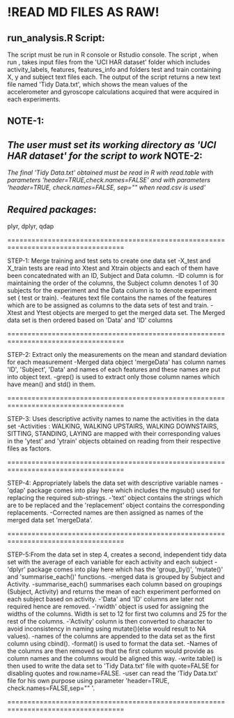 !READ MD FILES AS RAW!
===================================================================================
run_analysis.R Script:
-----------------------------------------------------------------------------------

The script must be run in R console or Rstudio console. The script , when run , takes input files from the 'UCI HAR dataset' folder which includes activity_labels, features, features_info and folders test and train containing X, y and subject text files each. The output of the script returns a new text file named 'Tidy Data.txt', which shows the mean values of the accelerometer and gyroscope calculations acquired that were acquired in each experiments.

NOTE-1: 
--------
*The user must set its working directory as 'UCI HAR dataset' for the script to work*
NOTE-2:
-------- 
*The final 'Tidy Data.txt' obtained must be read in R with read.table with parameters 'header=TRUE,check.names=FALSE' and with parameters 'header=TRUE, check.names=FALSE, sep="" when read.csv is used'*

*Required packages*:
-------------------- 
plyr, dplyr, qdap

===================================================================================

STEP-1: Merge training and test sets to create one data set
-X_test and X_train tests are read into Xtest and Xtrain objects and each of them have been concatednated with an ID, Subject and Data column. 
-ID column is for maintaining the order of the columns, the Subject column denotes 1 of 30 subjects for the experiment and the Data column is to denote experiment set ( test or train). 
-features text file contains the names of the features which are to be assigned as columns to the data sets of test and train. 
-Xtest and Ytest objects are merged to get the merged data set. The Merged data set is then ordered based on 'Data' and 'ID' columns

===================================================================================

STEP-2: Extract only the measurements on the mean and standard deviation for each measurement
-Merged data object 'mergeData' has column names 'ID', 'Subject', 'Data' and names of each features and these names are put into object text. 
-grep() is used to extract only those column names which have mean() and std() in them.

===================================================================================

STEP-3: Uses descriptive activity names to name the activities in the data set
-Activities : WALKING, WALKING UPSTAIRS, WALKING DOWNSTAIRS, SITTING, STANDING, LAYING are mapped with their corresponding values in the 'ytest' and 'ytrain' objects obtained on reading from their respective files as factors.

===================================================================================

STEP-4: Appropriately labels the data set with descriptive variable names
-'qdap' package comes into play here which includes the mgsub() used for replacing the required sub-strings. 
-'text' object contains the strings which are to be replaced and the 'replacement' object contains the corresponding replacements. 
-Corrected names are then assigned as names of the merged data set 'mergeData'.

===================================================================================

STEP-5:From the data set in step 4, creates a second, independent tidy data set with the average of each variable for each activity and each subject
-'dplyr' package comes into play here which has the 'group_by()', 'mutate()' and 'summarise_each()' functions. 
-merged data is grouped by Subject and Activity. 
-summarise_each() summarises each column based on groupings (Subject, Activity) and returns the mean of each experiment performed on each subject based on activity. 
-'Data' and 'ID' columns are later not required hence are removed. 
-'rwidth' object is used for assigning the widths of the columns. Width is set to 12 for first two columns and 25 for the rest of the columns.
-'Activity' column is then converted to character to avoid inconsistency in naming using mutate()(else would result to NA values).
-names of the columns are appended to the data set as the first column using cbind().
-format() is used to format the data set.
-Names of the columns are then removed so that the first column would provide as column names and the columns would be aligned this way.
-write.table() is then used to write the data set to 'Tidy Data.txt' file with quote=FALSE for disabling quotes and row.name=FALSE.
-user can read the 'Tidy Data.txt' file for his own purpose using parameter 'header=TRUE, check.names=FALSE,sep="" '.

===================================================================================
